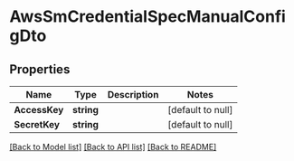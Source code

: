 # AwsSmCredentialSpecManualConfigDto

## Properties
Name | Type | Description | Notes
------------ | ------------- | ------------- | -------------
**AccessKey** | **string** |  | [default to null]
**SecretKey** | **string** |  | [default to null]

[[Back to Model list]](../README.md#documentation-for-models) [[Back to API list]](../README.md#documentation-for-api-endpoints) [[Back to README]](../README.md)

